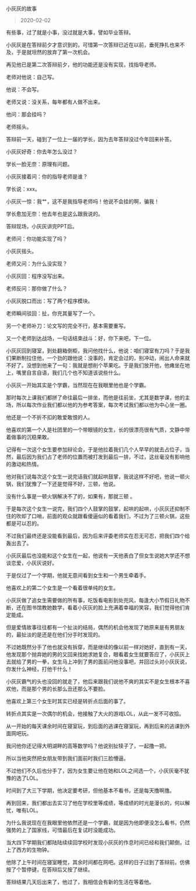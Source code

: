 小灰灰的故事

> 2020-02-02

有些事，过了就是小事，没过就是大事，譬如毕业答辩。


小灰灰是在答辩前夕才意识到的，可惜第一次答辩已近在以前，垂死挣扎也来不及，于是就坦然的放弃了第一次机会。

再见他已是第二次答辩前夕，他的功能还是没有实现，找指导老师。

老师对他说：自己写。

他说：不会写。

老师又说：没关系，每年都有人做不出来。

他问：那会挂吗？

老师摇头。


答辩前一天，碰到了一位上一届的学长，因为去年答辩没过今年回来补答。

小灰灰好奇：你去年怎么没过？

学长一脸无奈：原理有问题。

小灰灰接着问：你的指导老师是谁？

学长说：xxx。

小灰灰一惊：我艹，这不是我指导老师吗！他说不会挂的啊，骗我！

学长愈加无奈：他去年也是这么跟我说的。


答辩现场，小灰灰讲完PPT后。

老师问：你功能实现了吗？

小灰灰摇头。

老师又问：为什么没实现？

小灰灰回：程序没写出来。

老师反问：那你做了什么？

小灰灰脱口而出：写了两个程序模块。

老师瞬间驳回：扯，你充其量写了一个。

另一个老师补刀：论文写的完全不行，基本需要重写。

又一个老师到达战场，一句话结束战斗：好，你下来吧，下一位。


小灰灰回到寝室，到处翻箱倒柜，我问他找什么，他说：咱们寝室有刀吗？于是我们果断制拉住他，一个劲的跟他说：没事的，肯定会过的，别冲动，闹出人命来就不好了。没想到他来了一句：我就是想削个苹果吃。于是我们放开他，他瘫坐在地上，嘴里自言自语，我们几个也不知道该说些什么。


小灰灰一开始其实是个学霸，当然现在在我眼里他也是个学霸。


那时每次上课我们都拼了命往最后一排坐，而他是往前坐，尤其是数学课，他的主场，所以每次作业我们都以他的为参考答案，每次考试我们都以他为中心坐一圈。


他还是一个不折不扣的敢爱敢恨的人。


他喜欢的第一个人是社团里的一个带眼镜的女生，长的很漂亮很有气质，文静中带着做事的沉稳果敢。


记得有一次这个女生要参加辩论会，于是他拉着我们几个人早早的就去占位子，当然，最后因为我们占了老师的位置而被打发到最后一排，不过，这丝毫没有影响他的激动和热情。


他对我们说每次这个女生一说完话我们就起哄鼓掌，我说这样不好吧，他说一顿火锅，我们犹豫了一下还是觉得不好，三顿，他说。


没有什么事是一顿火锅解决不了的，如果有，那就三顿 。


于是每次这个女生一说完，我们四个人鼓掌的鼓掌，起哄的起哄，小灰灰还抑制不住的吹却了口哨，前面的观众就跟看傻逼似的看着我们，不过为了三顿火锅，这些都是可以忍的。


不过我们最终还是没能看到最后，因为后来评委老师实在忍无可忍，把我们四个给轰出去了。


小灰灰最后也没能和这个女生在一起，他说有一天他表白了但女生说她大学还不想谈恋爱，小灰灰说好。


于是仅过了一个学期，他就无意间看到女生和一个男生牵着手。


他喜欢上的第二个女生是一个看着很单纯的女生。


小灰灰做了追女生需要做的所有事，吃饭看电影到处兜风，每逢大小节假日礼物不断，还在图书馆教她数学，看着小灰灰的脸上充满着幸福的笑容，我们觉得他们肯定能成。


但是爱情故事往往都有一个扯淡的结局，偶然的机会他发现了她原来是有男朋友的，最扯淡的是还是在他们分手时发现的。


不过她既然分手了他也就没有拆穿，而是继续的像以前一样对她好，直到有一天，他发现那个抛弃她的男的又回来找她求她复合，眼看着女生就要答应了，小灰灰上去就给了男的一拳，女生马上冲到了男的面前问他没事吧，并回过头对小灰灰说，你发什么神经，打他干什么！


小灰灰霸气的头也没回的就走了，他后来跟我们说他不爽的其实不是女生根本不喜欢他，而是那个男的长那么丑还那么不要脸。


他喜欢上第三个女生时其实已经是转折点后面的事了。


转折点其实是一次偶尔的机会，他接触了大火的游戏LOL，从此一发不可收拾。


从一开始的每天课余时间在寝室玩，到后面的逃课在寝室玩，再到后来的逃课到外面网吧玩。


我问他你还记得大明湖畔的高等数学吗？他说别扯犊子了，一起撸一把。


所以当他突然把女朋友带到我们面前时我们三脸懵逼。


不过他们不久后也分手了，因为女生要让他在她和LOL之间选一个，小灰灰毫不犹豫的选了LOL。


时间到了大三下学期，他决定要考研，但他基本不看书，还是每天撸啊撸。


再到回来，我们都出去实习了他在学校里等成绩，等成绩的时光是漫长的，何以解忧，唯有LOL。


为什么我说现在在我眼里他依然还是一个学霸，就是因为他即便没怎么看书，仍然强势的上了国家线，可惜最后在复试时没能成功。


当大四下学期我们都陆陆续续回学校时发现小灰灰的作息时间已经和我们颠倒，过上了西方的生物钟。


他除了上午时间在寝室睡觉，其余时间都在网吧。这样的日子过到了答辩前。仿佛按了个暂停键，在答辩后又按了继续。


答辩结果几天后出来了，他过了，我相信会有新的生活在等着他。
